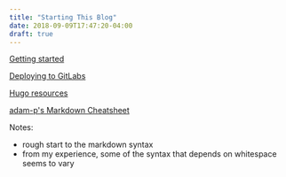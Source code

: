 ```yaml
---
title: "Starting This Blog"
date: 2018-09-09T17:47:20-04:00
draft: true
---
```


[Getting started](https://gohugo.io/getting-started/quick-start/)

[Deploying to GitLabs](https://gohugo.io/hosting-and-deployment/hosting-on-gitlab/)

[Hugo resources](https://gohugo.io/hosting-and-deployment/)

[adam-p's Markdown Cheatsheet](https://github.com/adam-p/markdown-here/wiki/Markdown-Cheatsheet#lists)

Notes:
* rough start to the markdown syntax
* from my experience, some of the syntax that depends on whitespace seems to vary
